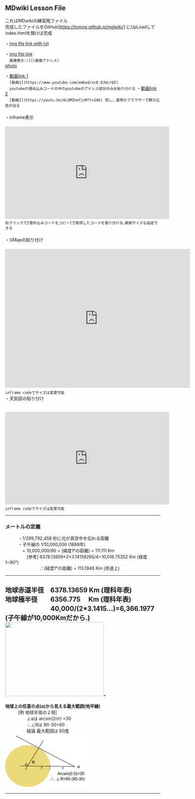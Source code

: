 <link href="markdown.css" rel="stylesheet"></link>

## MDwiki Lesson File
これはMDwikiの練習用ファイル  
完成したファイルをGitHub[https://tomog.github.io/mdwiki/] にUpLoadしてindex.htmlを開けば完成  

・[img file link with txt](img.md)   

・[img file link](2.md)  
　`画像表示:![](画像アドレス)`  
[photo](photo.md)  

・[動画link 1](https://www.youtube.com/embed/vcD_6JmcrQI)  
　`[動画1](https://www.youtube.com/embed/vcD_6JmcrQI)`  
　`youtubeの埋め込みコードの中のyoutubeのアドレス部分のみを貼り付ける`
・[動画link 2](https://youtu.be/ALUMZnmYjsM?t=106)  
　`[動画2](https://youtu.be/ALUMZnmYjsM?t=106) 但し、通常のブラウザーで開き広告が出る`  
　  
・inframe表示  
　<iframe width="533" height="300" src="https://www.youtube.com/embed/vcD_6JmcrQI" frameborder="0" allow="accelerometer; autoplay; clipboard-write; encrypted-media; gyroscope; picture-in-picture" allowfullscreen></iframe>  
`右クリックで[埋め込みコードをコピー]で取得したコードを張り付ける､画面サイズも指定できる`  
　  
・GMapの貼り付け  
　<iframe src="https://www.google.com/maps/embed?pb=!1m10!1m8!1m3!1d4141.244122463077!2d135.90279213472155!3d34.97291449894395!3m2!1i1024!2i768!4f13.1!5e0!3m2!1sja!2sjp!4v1612709954619!5m2!1sja!2sjp" width="600" height="450" frameborder="0" style="border:0;" allowfullscreen="" aria-hidden="false" tabindex="0"></iframe>
 　`inframe codeでサイズは変更可能`
　  
・天気図の貼り付け  

　<iframe width="533" height="300" src="https://embed.windy.com/embed2.html?lat=33.651&lon=134.077&detailLat=26.804&detailLon=133.365&width=400&height=300&zoom=5&level=surface&overlay=rain&product=ecmwf&menu=&message=true&marker=&calendar=now&pressure=true&type=map&location=coordinates&detail=&metricWind=default&metricTemp=default&radarRange=-1" frameborder="0"></iframe>
 　`inframe codeでサイズは変更可能`   

------------  
### メートルの定義 ###

　　　・1/299,792,458 秒に光が真空中を伝わる距離  
　　　・子午線の 1/10,000,000  (1889年)  
　　　　=  10,000,000/90 = (緯度1°の距離) = 111.111 Km  
　　　　　[参考] 6378.13659×2×3.14159265/4=10,018.75352 Km (経度1~90°)  
　　　　　　　　∴(経度1°の距離) = 113.1948 Km (赤道上)  

------------
地球赤道半径　6378.13659 Km (理科年表)  
地球極半径　　6356.775　 Km (理科年表)  
　　　　　　　40,000/(2*3.1415...)=6,366.1977　(子午線が10,000Kmだから.)
　　　　　　　<img src=https://weblio.hs.llnwd.net/e7/img/dict/sgkdj/images/103070.jpg width=320 height=240>.  
------------

<b>地球上の任意の点(a)から見える最大範囲(地平線)</b>  
　　　[例 地球半径の２倍]  
　　　　　∠aは arcsin(2r/r) =30  
　　　　　∴∠Rは 90-30=60  
　　　　　結論 最大範囲は 60度
　　　　　　　![](https://github.com/tomog/mdwiki/blob/main/img/%E5%9C%B0%E7%90%83.png?raw=true)  

------------
